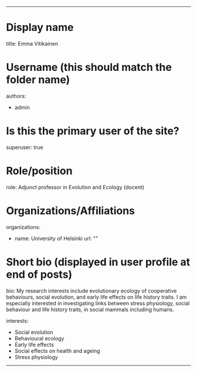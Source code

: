 

---
# Display name
title: Emma Vitikainen

# Username (this should match the folder name)
authors:
- admin

# Is this the primary user of the site?
superuser: true

# Role/position
role: Adjunct professor in Evolution and Ecology (docent)

# Organizations/Affiliations
organizations:
- name: University of Helsinki
  url: ""

# Short bio (displayed in user profile at end of posts)
bio: My research interests include evolutionary ecology of cooperative behaviours, social evolution, and early life effects on life history traits. I am especially interested in investigating links between stress physiology, social behaviour and life history traits, in social mammals including humans. 

interests:
- Social evolution
- Behavioural ecology
- Early life effects
- Social effects on health and ageing
- Stress physiology

---
